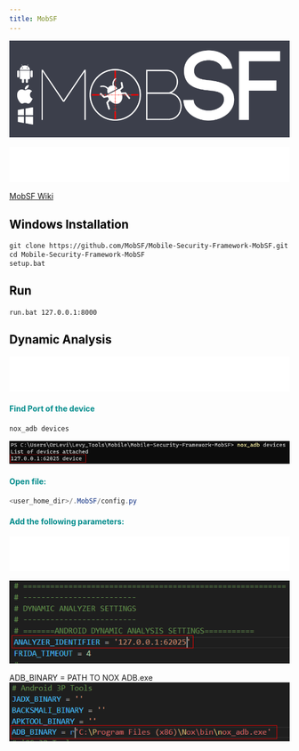 ```yaml
---
title: MobSF
---
```


![alt text](https://github.com/ImLevys/ImLevys.github.io/blob/main/Android/images/logo.png?raw=true)

![alt text](https://raw.githubusercontent.com/ImLevys/ImLevys.github.io/b9bf555a98ab16648985913a5b4774777a64cb72/Android/images/reference.svg)

[MobSF Wiki](https://mobsf.github.io/docs/#/)

<h2 style="color:#000000">Windows Installation</h2>

```batch
git clone https://github.com/MobSF/Mobile-Security-Framework-MobSF.git 
cd Mobile-Security-Framework-MobSF 
setup.bat
```

<h2 style="color:#000000">Run</h2>

```batch
run.bat 127.0.0.1:8000
```

<h2 style="color:#000000">Dynamic Analysis</h2>

![alt text](https://raw.githubusercontent.com/ImLevys/ImLevys.github.io/bc98cca12e1a119f045a20f77f79cd5e1c23f248/Android/images/mobsf_warning.svg)

<h4 style="color:#008B8B">Find Port of the device</h4>

```powershell
nox_adb devices
```

![alt text](https://github.com/ImLevys/ImLevys.github.io/blob/main/Android/images/config2.png?raw=true)

<h4 style="color:#008B8B">Open file:</h4>

```powershell
<user_home_dir>/.MobSF/config.py
```

<h4 style="color:#008B8B">Add the following parameters:</h4>

![alt text](https://raw.githubusercontent.com/ImLevys/ImLevys.github.io/2c2c8ab9f7795b2b3ca78cd60dcc18eb1e811317/Android/images/mobsf_info.svg)


![alt text](https://github.com/ImLevys/ImLevys.github.io/blob/main/Android/images/config1.png?raw=true)


ADB_BINARY = PATH TO NOX ADB.exe
![alt text](https://github.com/ImLevys/ImLevys.github.io/blob/main/Android/images/config0.png?raw=true)
